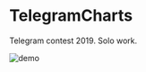 # TelegramCharts

Telegram contest 2019. Solo work.

![demo](https://media.giphy.com/media/v1.Y2lkPTc5MGI3NjExNWdnZmFjMDNtdDdvbWk5OXQ4Zzh1MnA5anVkbDBodHpiY2g2ZWYyZSZlcD12MV9pbnRlcm5hbF9naWZfYnlfaWQmY3Q9Zw/CZcgHFM3ZuL9eGrdEQ/giphy.gif)
